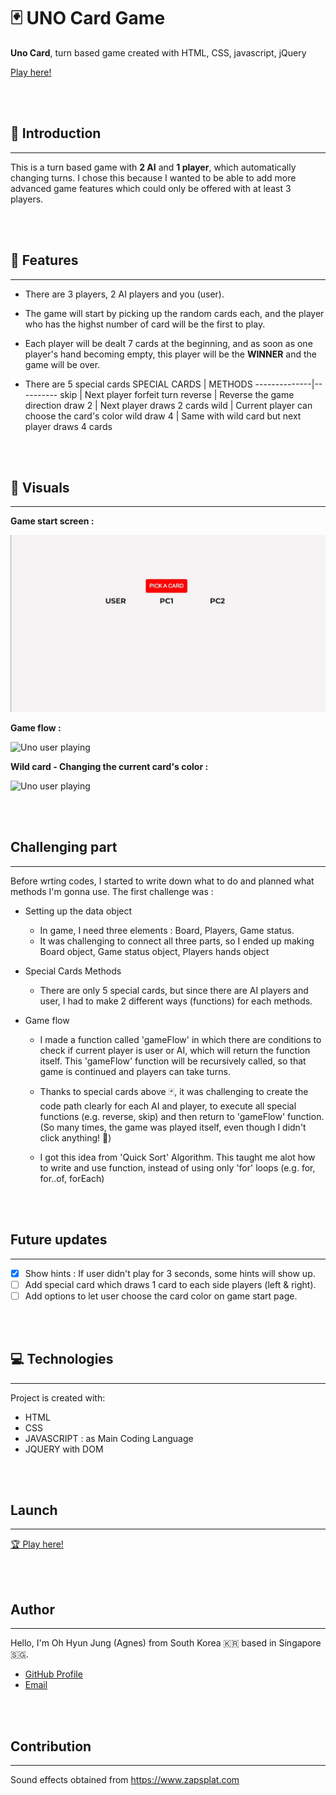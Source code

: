 # 🃏 UNO Card Game

**Uno Card**, turn based game created with HTML, CSS, javascript, jQuery

[Play here!](https://uno-project1.vercel.app/)

<br/><br/>

## 🌼 Introduction

---

This is a turn based game with **2 AI** and **1 player**, which automatically changing turns. I chose this because I wanted to be able to add more advanced game features which could only be offered with at least 3 players.

<br/><br/>

## 🚀 Features

---

- There are 3 players, 2 AI players and you (user).
- The game will start by picking up the random cards each, and the player who has the highst number of card will be the first to play.
- Each player will be dealt 7 cards at the beginning, and as soon as one player's hand becoming empty, this player will be the **WINNER** and the game will be over.

- There are 5 special cards
  SPECIAL CARDS | METHODS
  --------------|----------
  skip | Next player forfeit turn
  reverse | Reverse the game direction
  draw 2 | Next player draws 2 cards
  wild | Current player can choose the card's color
  wild draw 4 | Same with wild card but next player draws 4 cards

<br/><br/>

## 🎨 Visuals

---

**Game start screen :**

![Uno Choosing Turn Page](src/game_features/uno-choose.gif)

**Game flow :**

![Uno user playing](src/game_features/uno-play.gif)

**Wild card - Changing the current card's color :**

![Uno user playing](src/game_features/uno-wild.gif)

<br/><br/>

## Challenging part

---

Before wrting codes, I started to write down what to do and planned what methods I'm gonna use. The first challenge was :

- Setting up the data object
  - In game, I need three elements : Board, Players, Game status.
  - It was challenging to connect all three parts, so I ended up making Board object, Game status object, Players hands object
- Special Cards Methods
  - There are only 5 special cards, but since there are AI players and user, I had to make 2 different ways (functions) for each methods.
- Game flow

  - I made a function called 'gameFlow' in which there are conditions to check if current player is user or AI, which will return the function itself. This 'gameFlow' function will be recursively called, so that game is continued and players can take turns.
  - Thanks to special cards above 🃏, it was challenging to create the code path clearly for each AI and player, to execute all special functions (e.g. reverse, skip) and then return to 'gameFlow' function. (So many times, the game was played itself, even though I didn't click anything! 👻)
  - I got this idea from 'Quick Sort' Algorithm. This taught me alot how to write and use function, instead of using only 'for' loops (e.g. for, for..of, forEach)

    <br></br>

## Future updates

---

- [x] Show hints : If user didn't play for 3 seconds, some hints will show up.
- [ ] Add special card which draws 1 card to each side players (left & right).
- [ ] Add options to let user choose the card color on game start page.

<br></br>

## 💻 Technologies

---

Project is created with:

- HTML
- CSS
- JAVASCRIPT : as Main Coding Language
- JQUERY with DOM

<br/><br/>

## Launch

---

[🏆 Play here!](https://uno-project1.vercel.app/)

<br></br>

## Author

---

Hello, I'm Oh Hyun Jung (Agnes) from South Korea 🇰🇷 based in Singapore 🇸🇬.

- [GitHub Profile](https://github.com/HyunJungOh0120)
- [Email](mailto:hyunjung.agnes.oh@gmail.com?subject=Hi% 'Hi!')

<br></br>

## Contribution

---

Sound effects obtained from <https://www.zapsplat.com>
